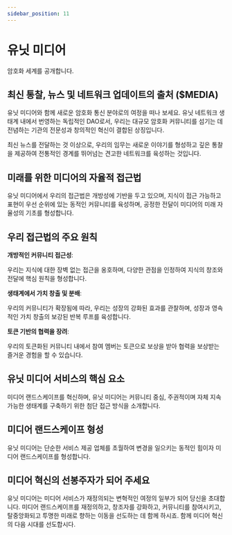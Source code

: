 ```yaml
---
sidebar_position: 11
---
```


# 유닛 미디어

암호화 세계를 공개합니다.

## 최신 통찰, 뉴스 및 네트워크 업데이트의 출처 ($MEDIA)

유닛 미디어와 함께 새로운 암호화 통신 분야로의 여정을 떠나 보세요. 유닛 네트워크 생태계 내에서 번영하는 독립적인 DAO로서, 우리는 대규모 암호화 커뮤니티를 섬기는 데 전념하는 기관의 전문성과 창의적인 혁신이 결합된 상징입니다.

최신 뉴스를 전달하는 것 이상으로, 우리의 임무는 새로운 이야기를 형성하고 깊은 통찰을 제공하여 전통적인 경계를 뛰어넘는 견고한 네트워크를 육성하는 것입니다.

## 미래를 위한 미디어의 자율적 접근법

유닛 미디어에서 우리의 접근법은 개방성에 기반을 두고 있으며, 지식이 접근 가능하고 표현이 우선 순위에 있는 동적인 커뮤니티를 육성하며, 공정한 전달이 미디어의 미래 자율성의 기초를 형성합니다.

## 우리 접근법의 주요 원칙

**개방적인 커뮤니티 접근성**:

우리는 지식에 대한 장벽 없는 접근을 옹호하며, 다양한 관점을 인정하여 지식의 창조와 전달에 핵심 원칙을 형성합니다.

**생태계에서 가치 창출 및 분배**:

우리의 커뮤니티가 확장됨에 따라, 우리는 성장의 강화된 효과를 관찰하며, 성장과 영속적인 가치 창출의 보강된 반복 루프를 육성합니다.

**토큰 기반의 협력을 장려**:

우리의 토큰화된 커뮤니티 내에서 참여 멤버는 토큰으로 보상을 받아 협력을 보상받는 즐거운 경험을 할 수 있습니다.

## 유닛 미디어 서비스의 핵심 요소

미디어 랜드스케이프를 혁신하며, 유닛 미디어는 커뮤니티 중심, 주권적이며 자체 지속 가능한 생태계를 구축하기 위한 첨단 접근 방식을 소개합니다.

## 미디어 랜드스케이프 형성

유닛 미디어는 단순한 서비스 제공 업체를 초월하여 변경을 일으키는 동적인 힘이자 미디어 랜드스케이프를 형성합니다.

## 미디어 혁신의 선봉주자가 되어 주세요

유닛 미디어는 미디어 서비스가 재정의되는 변혁적인 여정의 일부가 되어 당신을 초대합니다. 미디어 랜드스케이프를 재정의하고, 창조자를 강화하고, 커뮤니티를 참여시키고, 탈중앙화되고 투명한 미래로 향하는 이동을 선도하는 데 함께 하시죠. 함께 미디어 혁신의 다음 시대를 선도합시다.
